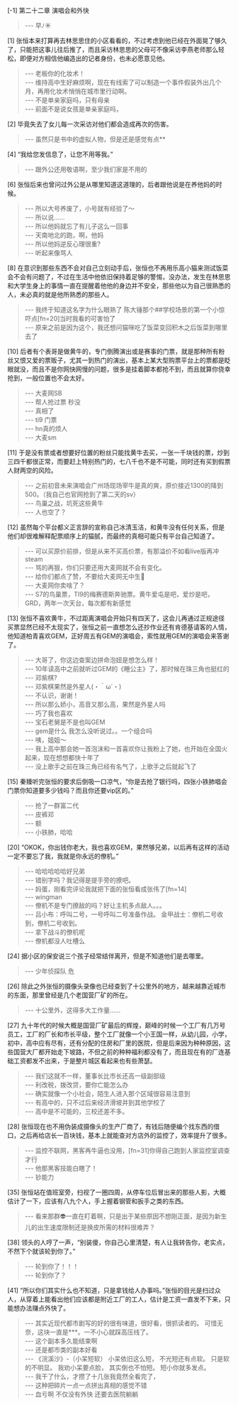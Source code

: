
[-1] 第二十二章 演唱会和外快
>--- 早ﾉ☀<br>

[1] 张恒本来打算再去林思思住的小区看看的，不过考虑到他已经在外面晃了够久了，只能把这事儿往后推了，而且采访林思思的父母可不像采访李燕老师那么轻松，即便对方相信他编造出的记者身份，也未必愿意见他。
>--- 老板你的化妆术！<br>
>--- 维持高中生好麻烦啊，现在有线索了可以制造一个事件假装外出几个月，再用化妆术悄悄在城市里行动啊。<br>
>--- 不是单亲家庭吗，只有母亲<br>
>--- 前面不是说女孩是单亲家庭吗，<br>

[2] 毕竟失去了女儿每一次采访对他们都会造成再次的伤害。
>--- 虽然只是书中的虚拟人物，但是还是感觉有点**<br>

[4] “我给您发信息了，让您不用等我。”
>--- 跟外公还用敬语啊，至少我们家是不用的<br>

[6] 张恒后来也曾问过外公是从哪里知道这道理的，后者跟他说是在养他妈的时候。
>--- 所以大号养废了，小号就有经验了～<br>
>--- 所以说……<br>
>--- 所以他妈就忘了有儿子这么一回事<br>
>--- 天南地北的跑，啊，他妈<br>
>--- 所以他妈逆反心理很重?<br>
>--- 听起来像骂人<br>

[8] 在意识到那些东西不会对自己立刻动手后，张恒也不再用乐高小猫来测试饭菜会不会有问题了，不过在生活中他依旧保持着足够的警惕，没办法，发生在林思思和大学生身上的事情一直在提醒着他他的身边并不安全，那些他以为自己很熟悉的人，未必真的就是他所熟悉的那些人。
>--- 我终于知道这名字为什么眼熟了 陈大锤那个##学校场景的第一个小惊吓点[fn=20]当时我看的可害怕了<br>
>--- 原来之前是因为这个，我还想问猫咪吃了饭菜变回积木之后饭菜到哪里去了<br>

[10] 后者有个表哥是做黄牛的，专门倒腾演出或是赛事的门票，就是那种所有粉丝又恨又爱的票贩子，尤其一到热门的演出，基本上某大型购票平台上的票都是眨眼就没，而且不是你网快网慢的问题，很多是挂着脚本都抢不到，而且就算你侥幸抢到，一般位置也不会太好。
>--- 大麦网SB<br>
>--- 帮人抢过票 秒没<br>
>--- 真相了<br>
>--- ti9 门票<br>
>--- hn真的烦人<br>
>--- 大麦sm<br>

[11] 于是没有票或者想要好位置的粉丝只能找黄牛去买，一张一千块钱的票，炒到三四千都很正常，而要赶上特别热门的，七八千也不是不可能，同时还有买到假票人财两空的风险。
>--- 之前初音未来演唱会广州场现场宰牛是真的爽，原价接近1300的降到500。（我自己也官网抢到了第二天的sv）<br>
>--- 鸟巢之战，坑死这些黄牛<br>
>--- 人也空了？<br>

[12] 虽然每个平台都义正言辞的宣称自己冰清玉洁，和黄牛没有任何关系，但是他们却很难解释配票顺序上的猫腻，而最终的真相可能只有平台自己知道了。
>--- 可以买原价前排，但是从来不买高价票，有那溢价不如看live版再冲steam<br>
>--- 骂的再狠，你们只要还用大麦网就不会有变化。<br>
>--- 给你们都点了赞，不要给大麦网无中生🐴<br>
>--- 大麦网你卖啥了？<br>
>--- S7的鸟巢票，TI9的梅赛德斯奔驰票。黄牛爱屯是吧，爱炒是吧，GRD，两年一次天台，每次都有新感觉<br>

[13] 张恒不喜欢黄牛，不过距离演唱会开始只有四天了，这会儿再通过正规途径买票显然已经不太现实了，张恒之前一直想怎么还抄作业还有肯德基请客的人情，他知道柏青喜欢GEM，正好周五有GEM的演唱会，索性就用GEM的演唱会来答谢了。
>--- 大哥了，你这边查案边拼命泡妞是想怎么样！<br>
>--- 10年读高中之前就听过GEM的《睡公主》了，那时候在珠三角也挺红的<br>
>--- 邓紫棋?<br>
>--- 邓紫棋果然是外星人(・｀ω´・)<br>
>--- 不认识，谢谢！<br>
>--- 所以那么娇小，高音又那么高，果然是外星人吗<br>
>--- 巧了我也喜欢<br>
>--- 宝石老舅是不是也叫GEM<br>
>--- gem是什么 我怎么没听说过。。一个组合吗<br>
>--- 咦，姐姐～<br>
>--- 我上高中那会她一首泡沫和一首喜欢你让我粉上了她，也开始在全国火起来，现在想想都快十年了<br>
>--- 没上歌手之前在珠三角已经有名气了，上歌手之后就起飞了<br>

[15] 秦臻听完张恒的要求后倒吸一口凉气，“你是去抢了银行吗，四张小铁肺唱会门票你知道要多少钱吗？而且你还要vip区的。”
>--- 抢了一群富二代<br>
>--- 皮裤邓<br>
>--- 额<br>
>--- 小铁肺，哈哈<br>

[20] “OKOK，你出钱你老大，我也喜欢GEM，果然够兄弟，以后再有这样的活动一定不要忘了我，我就是你永远的僚机。”
>--- 哈哈哈哈哈好兄弟<br>
>--- 错别字吗？我记得是提手旁的撩吧。<br>
>--- 妈蛋，刚看完评论我就把下面的张恒看成张伟了[fn=14]<br>
>--- wingman<br>
>--- 僚机不是专门撩敌的吗？好让主机多点敌人。。。<br>
>--- 吕小布：呼叫二号，一号呼叫二号准备作战。
金甲战士：僚机二号收到，僚机二号收到。<br>
>--- 拿下战斗的僚机呢<br>
>--- 僚机都没人吐槽么<br>

[24] 据小区的保安说三个孩子经常结伴离开，但是不知道他们是去哪里。
>--- 少年侦探队 危<br>

[26] 除此之外张恒的摄像头录像也已经查到了十公里外的地方，越来越靠近城市的东面，那里曾经是几个老国营厂矿的所在。
>--- 十公里外，这得多大工作量……<br>

[27] 九十年代的时候大概是国营厂矿最后的辉煌，巅峰的时候一个工厂有几万号员工，工厂的厂长和市长平级，整个工厂就像一个小王国一样，从幼儿园，小学，初中，高中应有尽有，还有分配的住房和厂里的医院，但是后来因为种种原因，这些国营大厂都开始走下坡路，不但之前的种种福利都没有了，而且现在有的厂连基础工资都发不出来，于是整片城区看起来也有些萧瑟。
>--- 我们这就不一样，董事长比市长还高一级副部级<br>
>--- 利改税，拨改贷，要你亡能怎么办<br>
>--- 确实就像一个小社会，陌生人进入那个区域很容易注意到<br>
>--- 有高中的，只不过后来经济滑坡并到其他学校了<br>
>--- 高中是不可能的，三校还差不多。<br>

[28] 张恒现在也不用伪装成摄像头的生产厂商了，有钱后随便编个找东西的借口，之后再给店长一百块钱，基本上就能查对方店外的监控了，效率提升了很多。
>--- 监控不联网，黑客再牛逼也没用，[fn=31]你得自己跑到人家监控室调查才行<br>
>--- 他那黑客技能白瞎了！<br>
>--- 钞能力<br>

[35] 张恒站在值班室旁，扫视了一圈四周，从停车位后冒出来的那些人影，大概估计了一下，应该有八九个人，手上握着钢管和扳手之类的东西。
>--- 看来那群👽一直在盯着啊，只是出于某些原因不想刚正面，是因为新生儿的出生速度限制还是换皮所需的材料很难弄？<br>

[38] 领头的人哼了一声，“别装傻，你自己心里清楚，有人让我转告你，老实点，不然下个就该轮到你了。”
>--- 轮到你了！！！<br>
>--- 轮到你了？<br>

[41] “所以你们其实什么也不知道，只是拿钱给人办事吗。”张恒的目光是扫过众人，从穿着上能看出他们应该都是附近工厂的工人，估计是工资一直发不下来，只能想办法赚点外快了。
>--- 其实近现代都市剧写的好的很有味道，很好看，很抓读者的。
可惜无奈，这块一直是***。一不小心就踩高压线了。<br>
>--- 这个副本多久能结束啊<br>
>--- 还是都市类的副本好看<br>
>--- 《浣溪沙》-（小呆短软）
小呆依旧这么短，
不光短还有点软。
只是软的不明显。
我劝小呆要点脸，
其实倒也不怕短。
短小你就多发点。<br>
>--- 我干了什么，才攒了十几张我竟然全看完了，<br>
>--- 这种把碎片一点一点拼出真相的感觉不错<br>
>--- 血亏啊 不仅没有外快 还要去医院躺躺<br>
